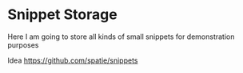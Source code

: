 # Snippet Storage

Here I am going to store all kinds of small snippets for demonstration purposes

Idea https://github.com/spatie/snippets



